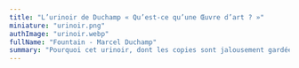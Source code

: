 ```yaml
---
title: "L’urinoir de Duchamp « Qu’est-ce qu’une Œuvre d’art ? »"
miniature: "urinoir.png"
authImage: "urinoir.webp"
fullName: "Fountain - Marcel Duchamp"
summary: "Pourquoi cet urinoir, dont les copies sont jalousement gardées dans les plus grands musées d’art contemporain du monde, a tant de valeur ? Qu’est ce qui fait une œuvre d’art ? Son originalité ? Sa beauté ? Son savoir-faire technique ? Sa fonction sociale ? Qui décrète son intérêt et la fait rentrer dans l’Histoire de l’Art ?"
---
```


